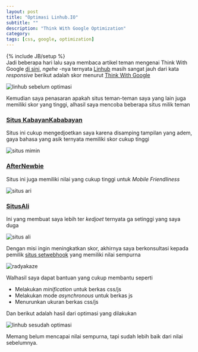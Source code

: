 ```yaml
---
layout: post
title: "Optimasi Linhub.IO"
subtitle: ""
description: "Think With Google Optimization"
category: 
tags: [css, google, optimization]
---
```

{% include JB/setup %}  
Jadi beberapa hari lalu saya membaca artikel teman mengenai Think With Google [di sini](https://www.afternewbie.com/analisa-kecepatan-website-anda-menggunakan-think-google/), _ngehe_ -nya 
ternyata [Linhub](https://linhub.io) masih sangat jauh dari kata _responsive_ berikut adalah skor menurut [Think With Google](https://testmysite.thinkwithgoogle.com/)  

<img src="{{ site.baseurl }}/img/thinkwithgoogle-linhub.png" class="img-responsive" alt="linhub sebelum optimasi">  

Kemudian saya penasaran apakah situs teman-teman saya yang lain juga memiliki skor yang tinggi, alhasil saya mencoba beberapa situs milik teman  

### [Situs KabayanKababayan](https://rizaumami.github.io)  
Situs ini cukup mengedjoetkan saya karena disamping tampilan yang adem, gaya bahasa yang asik ternyata memiliki skor cukup tinggi  

<img src="{{ site.baseurl }}/img/rizaumami.png" class="img-responsive" alt="situs mimin">  

### [AfterNewbie](https://afternewbie.com)  
Situs ini juga memiliki nilai yang cukup tinggi untuk _Mobile Friendliness_  

<img src="{{ site.baseurl }}/img/afternewbie.png" class="img-responsive" alt="situs ari">  

### [SitusAli](https://situsali.com)  
Ini yang membuat saya lebih ter _kedjoet_ ternyata ga setinggi yang saya duga  

<img src="{{ site.baseurl }}/img/situsali.png" class="img-responsive" alt="situs ali">  

Dengan misi ingin meningkatkan skor, akhirnya saya berkonsultasi kepada pemilik [situs setwebhook](https://setwebhook.ga) yang memiliki nilai sempurna  

<img src="{{ site.baseurl }}/img/setwebhook.png" class="img-responsive" alt="radyakaze">  

Walhasil saya dapat bantuan yang cukup membantu seperti  

- Melakukan _minification_ untuk berkas css/js  
- Melakukan mode _asynchronous_ untuk berkas js  
- Menurunkan ukuran berkas css/js  

Dan berikut adalah hasil dari optimasi yang dilakukan  

<img src="{{ site.baseurl }}/img/linhub-optimized.png" class="img-responsive" alt="linhub sesudah optimasi">  

Memang belum mencapai nilai sempurna, tapi sudah lebih baik dari nilai sebelumnya.